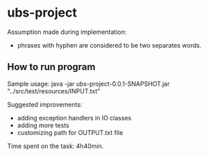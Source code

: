 # ubs-project

Assumption made during implementation:
 - phrases with hyphen are considered to be two separates words.
 
 ## How to run program
 
 Sample usage:
 java -jar ubs-project-0.0.1-SNAPSHOT.jar "../src/test/resources/INPUT.txt" 

Suggested improvements:
 - adding exception handlers in IO classes
 - adding more tests
 - customizing path for OUTPUT.txt file


Time spent on the task: 4h40min.
